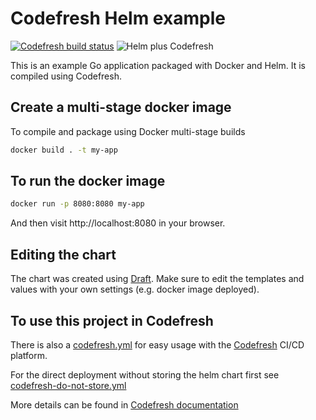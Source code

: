 # Codefresh Helm example
[![Codefresh build status]( https://g.codefresh.io/api/badges/pipeline/guysaltoncf/guysaltoncf%2Fguydemo%2Fk8sdemo?key=eyJhbGciOiJIUzI1NiJ9.NWM2MTYxYjU0MzM4ZWU1Mjc3ZmI3N2E2.fgXpZql4CEyuBTYf3t6uC9yvAVG7bTm-sHM726h7T5g&type=cf-2)]( https://g.codefresh.io/pipelines/k8sdemo/builds?filter=trigger:build~Build;pipeline:5d21d1cea7e22e86947ea810~k8sdemo)
![Helm plus Codefresh](codefresh-helm.jpg)

This is an example Go application packaged with Docker and Helm.
It is compiled using Codefresh.


## Create a multi-stage docker image

To compile and package using Docker multi-stage builds

```bash
docker build . -t my-app
```

## To run the docker image

```bash
docker run -p 8080:8080 my-app
```

And then visit http://localhost:8080 in your browser.

## Editing the chart

The chart was created using [Draft](draft.sh). Make sure to edit the templates and values
with your own settings (e.g. docker image deployed).

## To use this project in Codefresh

There is also a [codefresh.yml](codefresh.yml) for easy usage with the [Codefresh](codefresh.io) CI/CD platform.

For the direct deployment without storing the helm chart first see [codefresh-do-not-store.yml](codefresh-do-not-store.yml)

More details can be found in [Codefresh documentation](https://codefresh.io/docs/docs/yaml-examples/examples/helm)


